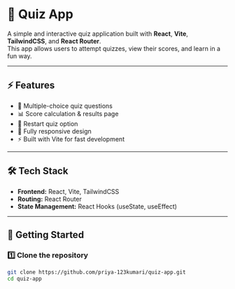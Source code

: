 # 📝 Quiz App  

A simple and interactive quiz application built with **React**, **Vite**, **TailwindCSS**, and **React Router**.  
This app allows users to attempt quizzes, view their scores, and learn in a fun way.  

---

## ⚡ Features  
- 🎯 Multiple-choice quiz questions  
- 📊 Score calculation & results page  
- 🔄 Restart quiz option  
- 📱 Fully responsive design  
- ⚡ Built with Vite for fast development  

---

## 🛠️ Tech Stack  
- **Frontend:** React, Vite, TailwindCSS  
- **Routing:** React Router  
- **State Management:** React Hooks (useState, useEffect)  

---

## 🚀 Getting Started  

### 1️⃣ Clone the repository  
```bash
git clone https://github.com/priya-123kumari/quiz-app.git
cd quiz-app
